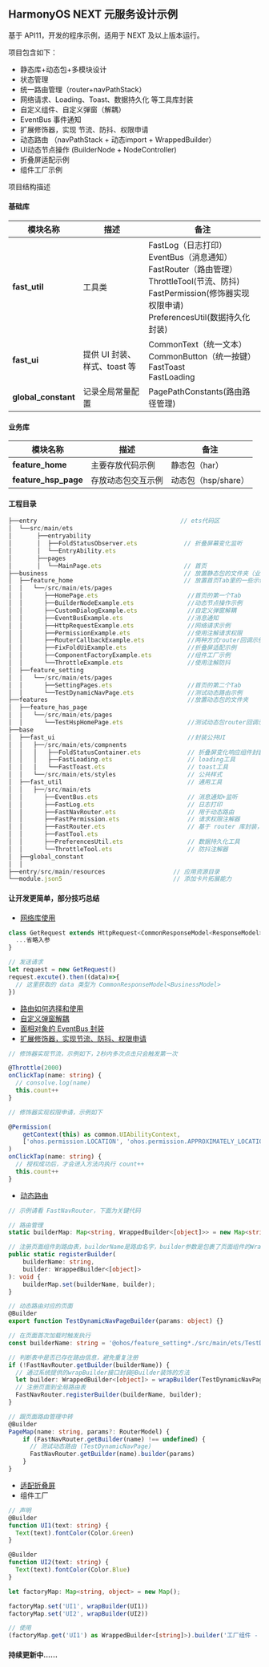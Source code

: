 ## HarmonyOS NEXT 元服务设计示例

基于 API11，开发的程序示例，适用于 NEXT 及以上版本运行。

项目包含如下：

+ 静态库+动态包+多模块设计
+ 状态管理
+ 统一路由管理（router+navPathStack）
+ 网络请求、Loading、Toast、数据持久化 等工具库封装
+ 自定义组件、自定义弹窗（解耦）
+ EventBus 事件通知
+ 扩展修饰器，实现 节流、防抖、权限申请
+ 动态路由 （navPathStack + 动态import + WrappedBuilder）
+ UI动态节点操作 (BuilderNode + NodeController)
+ 折叠屏适配示例
+ 组件工厂示例


项目结构描述

#### 基础库

| 模块名称                | 描述                  | 备注                                                                                                                                         |
|---------------------|---------------------|--------------------------------------------------------------------------------------------------------------------------------------------|
| **fast_util**       | 工具类                 | FastLog（日志打印）<br/>EventBus（消息通知）<br/>FastRouter（路由管理）<br/>ThrottleTool(节流、防抖) <br/>FastPermission(修饰器实现权限申请) <br/>PreferencesUtil(数据持久化封装) |
| **fast_ui**         | 提供 UI 封装、样式、toast 等 | CommonText（统一文本）<br/>CommonButton（统一按键）<br/> FastToast <br/> FastLoading                                                                   |
| **global_constant** | 记录全局常量配置            | PagePathConstants(路由路径管理)                                                                                                                  |

#### 业务库
| 模块名称                | 描述                  | 备注 |
|---------------------|---------------------|--|
| **feature_home**    | 主要存放代码示例            | 静态包（har） |
| **feature_hsp_page**    | 存放动态包交互示例            | 动态包（hsp/share） |

#### 工程目录
```ts
├──entry                                        // ets代码区
│  └──src/main/ets 
│       ├──entryability  
│       │  ├──FoldStatusObserver.ets             // 折叠屏幕变化监听
│       │  └──EntryAbility.ets         
│       ├──pages  
│       │  └──MainPage.ets                       // 首页
├──business                                      // 放置静态包的文件夹（业务模块）
│  ├──feature_home                               // 放置首页Tab里的一些示例页面                 
│  │   └──/src/main/ets/pages      
│  │      ├──HomePage.ets                         //首页的第一个Tab                     
│  │      ├──BuilderNodeExample.ets               //动态节点操作示例          
│  │      ├──CustomDialogExample.ets              //自定义弹窗解耦
│  │      ├──EventBusExample.ets                  //消息通知
│  │      ├──HttpRequestExample.ets               //网络请求示例
│  │      ├──PermissionExample.ets                //使用注解请求权限
│  │      ├──RouterCallbackExample.ets            //两种方式router回调示例
│  │      ├──FixFoldUiExample.ets                 //折叠屏适配示例
│  │      ├──ComponentFactoryExample.ets          //组件工厂示例
│  │      └──ThrottleExample.ets                  //使用注解防抖
│  ├──feature_setting   
│  │   └──/src/main/ets/pages  
│  │      ├──SettingPages.ets                     //首页的第二个Tab
│  │      └──TestDynamicNavPage.ets               //测试动态路由示例
├──features                                       //放置动态包的文件夹
│  ├──feature_has_page  
│  │   └──/src/main/ets/pages  
│  │      └──TestHspHomePage.ets                  //测试动态包router回调示例
├──base  
│  ├──fast_ui                                     //封装公共UI
│  │   ├──/src/main/ets/compnents  
│  │   │   ├──FoldStatusContainer.ets             // 折叠屏变化响应组件封装
│  │   │   ├──FastLoading.ets                     // loading工具
│  │   │   └──FastToast.ets                       // toast工具
│  │   └──/src/main/ets/styles                    // 公共样式
│  ├──fast_util                                   // 通用工具
│  │   ├──/src/main/ets 
│  │      ├──EventBus.ets                         // 消息通知+监听                     
│  │      ├──FastLog.ets                          // 日志打印
│  │      ├──FastNavRouter.ets                    // 用于动态路由
│  │      ├──FastPermission.ets                   // 请求权限注解器
│  │      ├──FastRouter.ets                       // 基于 router 库封装，为了实现页面回调
│  │      ├──FastTool.ets                
│  │      ├──PreferencesUtil.ets                  // 数据持久化工具
│  │      └──ThrottleTool.ets                     // 防抖注解器
│  ├──global_constant  
│  │
├──entry/src/main/resources                   // 应用资源目录 
└──module.json5                               // 添加卡片拓展能力                         
```


#### 让开发更简单，部分技巧总结

+ [网络库使用](https://juejin.cn/post/7347851786164437002)
```ts
class GetRequest extends HttpRequest<CommonResponseModel<ResponseModel>> {
  ...省略入参
}

// 发送请求
let request = new GetRequest()
request.excute().then((data)=>{
  // 这里获取的 data 类型为 CommonResponseModel<BusinessModel>
})
```
+ [路由如何选择和使用](https://juejin.cn/post/7369120920148213795)
+ [自定义弹窗解耦](https://juejin.cn/post/7352100456334721034)
+ [面相对象的 EventBus 封装](https://juejin.cn/post/7352075796712964122)
+ [扩展修饰器，实现节流、防抖、权限申请](https://juejin.cn/post/7373194499530244136)
```ts
// 修饰器实现节流，示例如下，2秒内多次点击只会触发第一次

@Throttle(2000)
onClickTap(name: string) {
  // consolve.log(name)
  this.count++
}
```
```ts
// 修饰器实现权限申请，示例如下

@Permission(
    getContext(this) as common.UIAbilityContext,
    ['ohos.permission.LOCATION', 'ohos.permission.APPROXIMATELY_LOCATION']
)
onClickTap(name: string) {
  // 授权成功后，才会进入方法内执行 count++
  this.count++
}
```
+ [动态路由]()
```ts
// 示例请看 FastNavRouter，下面为关键代码

// 路由管理
static builderMap: Map<string, WrappedBuilder<[object]>> = new Map<string, WrappedBuilder<[object]>>();

// 注册页面组件到路由表，builderName是路由名字，builder参数是包裹了页面组件的WrappedBuilder对象
public static registerBuilder(
    builderName: string,
    builder: WrappedBuilder<[object]>
): void {
    builderMap.set(builderName, builder);
}

// 动态路由对应的页面
@Builder
export function TestDynamicNavPageBuilder(params: object) {}

// 在页面首次加载时触发执行
const builderName: string = '@ohos/feature_setting*./src/main/ets/TestDynamicNavPage';

// 判断表中是否已存在路由信息，避免重复注册
if (!FastNavRouter.getBuilder(builderName)) {
  // 通过系统提供的wrapBuilder接口封装@Builder装饰的方法
  let builder: WrappedBuilder<[object]> = wrapBuilder(TestDynamicNavPageBuilder);
  // 注册页面到全局路由表
  FastNavRouter.registerBuilder(builderName, builder);
}

// 跟页面路由管理中转
@Builder
PageMap(name: string, params?: RouterModel) {
    if (FastNavRouter.getBuilder(name) !== undefined) {
      // 测试动态路由 (TestDynamicNavPage)
      FastNavRouter.getBuilder(name).builder(params)
    }
}
```
+ [适配折叠屏](https://juejin.cn/post/7392252402496389172)
+ 组件工厂
```ts
// 声明
@Builder
function UI1(text: string) {
  Text(text).fontColor(Color.Green)
}

@Builder
function UI2(text: string) {
  Text(text).fontColor(Color.Blue)
}

let factoryMap: Map<string, object> = new Map();

factoryMap.set('UI1', wrapBuilder(UI1))
factoryMap.set('UI2', wrapBuilder(UI2))

// 使用
(factoryMap.get('UI1') as WrappedBuilder<[string]>).builder('工厂组件 - 1');
```
  


#### 持续更新中......
